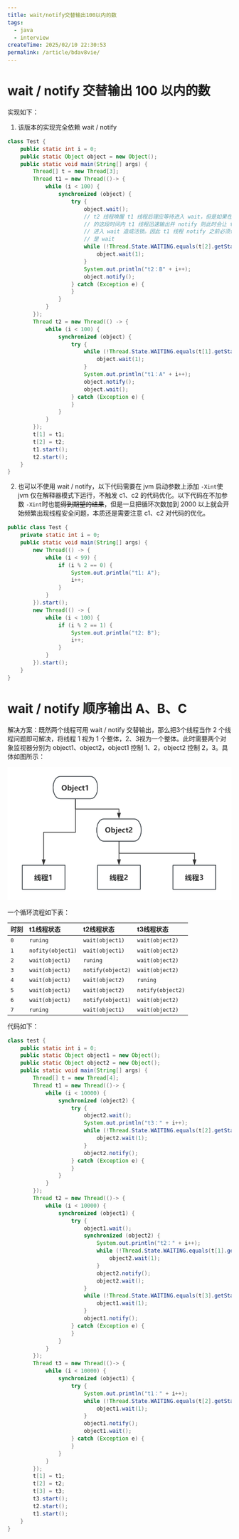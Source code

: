 ```yaml
---
title: wait/notify交替输出100以内的数
tags:
  - java
  - interview
createTime: 2025/02/10 22:30:53
permalink: /article/bdav8vie/
---
```

# wait / notify 交替输出 100 以内的数
实现如下：

1. 该版本的实现完全依赖 wait / notify 

```java
class Test {
    public static int i = 0;
    public static Object object = new Object();
    public static void main(String[] args) {
        Thread[] t = new Thread[3];
        Thread t1 = new Thread(()-> {
            while (i < 100) {
                synchronized (object) {
                    try {
                        object.wait();
                        // t2 线程唤醒 t1 线程后理应等待进入 wait，但是如果在 t2 线程进入 wait
                        // 的这段时间内 t1 线程迅速输出并 notify 则此时会让 t1、t2 两个线程都
                        // 进入 wait 造成活锁。因此 t1 线程 notify 之前必须保证 t2 线程状态
                        // 是 wait
                        while (!Thread.State.WAITING.equals(t[2].getState())) {
                            object.wait(1);
                        }
                        System.out.println("t2：B" + i++);
                        object.notify();
                    } catch (Exception e) {
                    }
                }
            }
        });
        Thread t2 = new Thread(() -> {
            while (i < 100) {
                synchronized (object) {
                    try {
                        while (!Thread.State.WAITING.equals(t[1].getState())) {
                            object.wait(1);
                        }
                        System.out.println("t1：A" + i++);
                        object.notify();
                        object.wait();
                    } catch (Exception e) {
                    }
                }
            }
        });
        t[1] = t1;
        t[2] = t2;
        t1.start();	
        t2.start();
    }
}
```

2. 也可以不使用 wait / notify，以下代码需要在 jvm 启动参数上添加 `-Xint`使 jvm 仅在解释器模式下运行，不触发 c1、c2 的代码优化。以下代码在不加参数 `-Xint`时也能~~得到期望的结果~~，但是一旦把循环次数加到 2000 以上就会开始频繁出现线程安全问题，本质还是需要注意 c1、c2 对代码的优化。

```java
public class Test {
    private static int i = 0;
    public static void main(String[] args) {
        new Thread(() -> {
            while (i < 99) {
                if (i % 2 == 0) {
                    System.out.println("t1: A");
                    i++;
                }
            }
        }).start();
        new Thread(() -> {
            while (i < 100) {
                if (i % 2 == 1) {
                    System.out.println("t2: B");
                    i++;
                }
            }
        }).start();
    }
}

```

# wait / notify 顺序输出 A、B、C
解决方案：既然两个线程可用 wait / notify 交替输出，那么把3个线程当作 2 个线程问题即可解决，将线程 1 视为 1 个整体，2、3视为一个整体。此时需要两个对象监视器分别为 object1、object2，object1 控制 1、2，object2 控制 2，3。具体如图所示：



![](../images/java/wait_notify/1.png)



一个循环流程如下表：

| 时刻 | t1线程状态 | t2线程状态 | t3线程状态 |
| :--- | :--- | :--- | :--- |
| `0` | `runing` | `wait(object1)` | `wait(object2)` |
| `1` | `nofity(object1)` | `wait(object1)` | `wait(object2)` |
| `2` | `wait(object1)` | `runing` | `wait(object2)` |
| `3` | `wait(object1)` | `notify(object2)` | `wait(object2)` |
| `4` | `wait(object1)` | `wait(object2)` | `runing` |
| `5` | `wait(object1)` | `wait(object2)` | `notify(object2)` |
| `6` | `wait(object1)` | `notify(object1)` | `wait(object2)` |
| `7` | `runing` | `wait(object1)` | `wait(object2)` |




代码如下：



```java
class test {
    public static int i = 0;
    public static Object object1 = new Object();
    public static Object object2 = new Object();
    public static void main(String[] args) {
        Thread[] t = new Thread[4];
        Thread t1 = new Thread(()-> {
            while (i < 10000) {
                synchronized (object2) {
                    try {
                        object2.wait();
                        System.out.println("t3：" + i++);
                        while (!Thread.State.WAITING.equals(t[2].getState())) {
                            object2.wait(1);
                        }
                        object2.notify();
                    } catch (Exception e) {
                    }
                }
            }
        });
        Thread t2 = new Thread(()-> {
            while (i < 10000) {
                synchronized (object1) {
                    try {
                        object1.wait();
                        synchronized (object2) {
                            System.out.println("t2：" + i++);
                            while (!Thread.State.WAITING.equals(t[1].getState())) {
                                object2.wait(1);
                            }
                            object2.notify();
                            object2.wait();
                        }
                        while (!Thread.State.WAITING.equals(t[3].getState())) {
                            object1.wait(1);
                        }
                        object1.notify();
                    } catch (Exception e) {
                    }
                }
            }
        });
        Thread t3 = new Thread(()-> {
            while (i < 10000) {
                synchronized (object1) {
                    try {
                        System.out.println("t1：" + i++);
                        while (!Thread.State.WAITING.equals(t[2].getState())) {
                            object1.wait(1);
                        }
                        object1.notify();
                        object1.wait();
                    } catch (Exception e) {
                    }
                }
            }
        });
        t[1] = t1;
        t[2] = t2;
        t[3] = t3;
        t3.start();
        t2.start();
        t1.start();
    }
}
```



